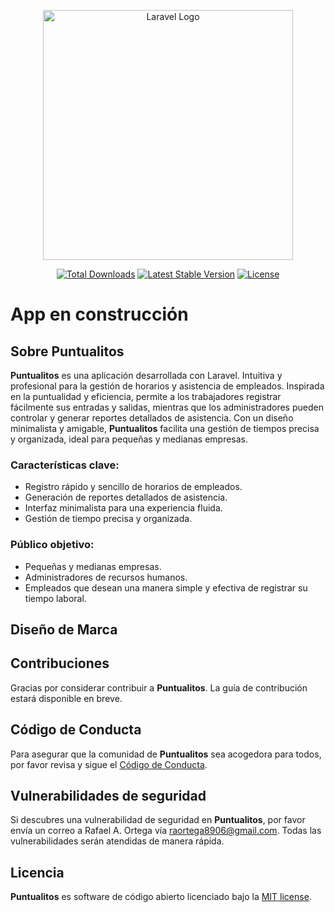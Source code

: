 <p align="center"><a href="https://laravel.com" target="_blank"><img src="https://raw.githubusercontent.com/laravel/art/master/logo-lockup/5%20SVG/2%20CMYK/1%20Full%20Color/laravel-logolockup-cmyk-red.svg" width="400" alt="Laravel Logo"></a></p>

<p align="center">
<a href="#"><img src="https://img.shields.io/github/downloads/raortega8906/puntualitos/total" alt="Total Downloads"></a>
<a href="#"><img src="https://img.shields.io/github/v/release/raortega8906/puntualitos" alt="Latest Stable Version"></a>
<a href="#"><img src="https://img.shields.io/github/license/raortega8906/puntualitos" alt="License"></a>
</p>

# App en construcción

## Sobre Puntualitos

**Puntualitos** es una aplicación desarrollada con Laravel. Intuitiva y profesional para la gestión de horarios y asistencia de empleados. Inspirada en la puntualidad y eficiencia, permite a los trabajadores registrar fácilmente sus entradas y salidas, mientras que los administradores pueden controlar y generar reportes detallados de asistencia. Con un diseño minimalista y amigable, **Puntualitos** facilita una gestión de tiempos precisa y organizada, ideal para pequeñas y medianas empresas.

### Características clave:
- Registro rápido y sencillo de horarios de empleados.
- Generación de reportes detallados de asistencia.
- Interfaz minimalista para una experiencia fluida.
- Gestión de tiempo precisa y organizada.

### Público objetivo:
- Pequeñas y medianas empresas.
- Administradores de recursos humanos.
- Empleados que desean una manera simple y efectiva de registrar su tiempo laboral.

## Diseño de Marca

## Contribuciones

Gracias por considerar contribuir a **Puntualitos**. La guía de contribución estará disponible en breve.

## Código de Conducta

Para asegurar que la comunidad de **Puntualitos** sea acogedora para todos, por favor revisa y sigue el [Código de Conducta](#).

## Vulnerabilidades de seguridad

Si descubres una vulnerabilidad de seguridad en **Puntualitos**, por favor envía un correo a Rafael A. Ortega vía [raortega8906@gmail.com](mailto:raortega8906@gmail.com). Todas las vulnerabilidades serán atendidas de manera rápida.

## Licencia

**Puntualitos** es software de código abierto licenciado bajo la [MIT license](https://opensource.org/licenses/MIT).
